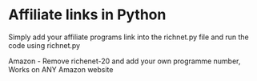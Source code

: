 # Affiliate links in Python
Simply add your affiliate programs link into the richnet.py file and run the code using richnet.py

Amazon - Remove richenet-20 and add your own programme number, Works on ANY Amazon website
